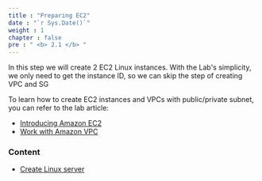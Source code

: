 ```yaml
---
title : "Preparing EC2"
date : "`r Sys.Date()`"
weight : 1
chapter : false
pre : " <b> 2.1 </b> "
---
```


In this step we will create 2 EC2 Linux instances. With the Lab's simplicity, we only need to get the instance ID, so we can skip the step of creating VPC and SG

To learn how to create EC2 instances and VPCs with public/private subnet, you can refer to the lab article:
  - [Introducing Amazon EC2](https://000004.awsstudygroup.com/vi/)
  - [Work with Amazon VPC](https://000003.awsstudygroup.com/vi/) 


### Content
  - [Create Linux server](2.1.1-createec2linux/)



